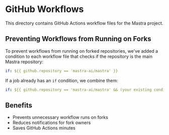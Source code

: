 # GitHub Workflows

This directory contains GitHub Actions workflow files for the Mastra project.

## Preventing Workflows from Running on Forks

To prevent workflows from running on forked repositories, we've added a condition to each workflow file that checks if the repository is the main Mastra repository:

```yaml
if: ${{ github.repository == 'mastra-ai/mastra' }}
```

If a job already has an `if` condition, we combine them:

```yaml
if: ${{ github.repository == 'mastra-ai/mastra' && (your existing condition) }}
```

## Benefits

- Prevents unnecessary workflow runs on forks
- Reduces notifications for fork owners
- Saves GitHub Actions minutes
